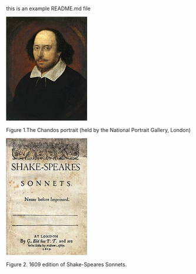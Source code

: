 this is an example README.md file

![fig_shakespeare](figures/shakespeare_portrait.jpg)

Figure 1.The Chandos portrait (held by the National Portrait Gallery, London)

![fig_sonnets](figures/shakespeare_sonnets.jpg)

Figure 2. 1609 edition of Shake-Speares Sonnets.
